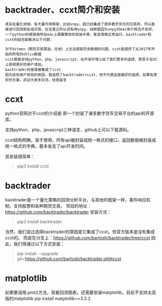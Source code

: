 # backtrader、ccxt简介和安装
    其实在量化领域，有大量可用框架，比如vnpy，就已经集成了很多数字货币的交易所，可以直接进行回测和在线交易。在这里之所以没有用vnpy，纯粹是因为vnpy对mac用户相当不友好，一个python的框架居然在mac上需要繁琐的安装步骤，甚至很难正常运行。backtrader和ccxt的组合能解决以下问题：

    对于bitmex（期货交易首选，无他）上无法提取历史数据的问题，ccxt能提供了从2017年开始的所有的ohlcv数据
    ccxt直接支持python、php、javascript，在开发环境上给了我们更多的选择，更易于在UI上获得更好的用户体验。
    backtrader则是直接集成了ccxt
    因为这些用户体验的原因，我选择了backtrader+ccxt，但不代表这是最好的选择，如果有更好的方案，欢迎大家多交流，给我留言

# ccxt
python官网对于ccxt的介绍是
即一个封装了诸多数字货币交易平台的api的开源库。

支持python、php、javascript三种语言，github上可以下载源码。

ccxt结构明确，易于使用，所有api被封装成统一格式的接口，返回数据被封装成统一格式的字典，基本省去了api开发时间。

其安装很简单：

> pip3 install ccxt

# backtrader
backtrader是一个量化策略的回测分析平台，与其他的框架一样，事件响应机制，支持股票和各种期货交易。
项目的地址：https://github.com/backtrader/backtrader
安装方式：

> pip3 install backtrader

当然，我们说过选择backtrader的原因是它集成了ccxt。但官方版本是没有集成ccxt的。
而是在分支上：https://github.com/bartosh/backtrader/tree/ccxt
因此，我们得通过以下方式安装：
> pip install --upgrade git+https://github.com/bartosh/backtrader.git@ccxt

# matplotlib
如果要调用.plot()方法，观看回测图表，还需要安装matplotlib，目前不支持太高版的matplotlib
pip install matplotlib==3.2.2